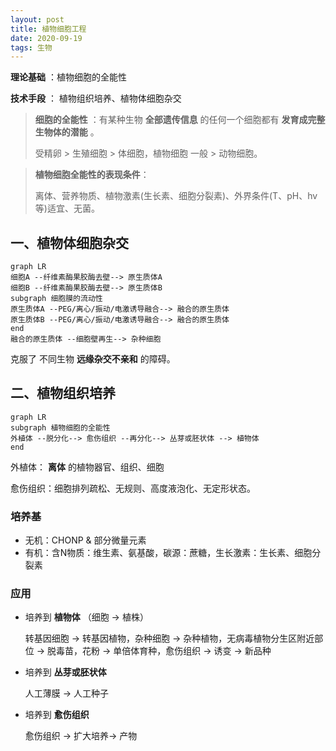 ```yaml
---
layout: post
title: 植物细胞工程
date: 2020-09-19
tags: 生物
---
```


**理论基础** ：植物细胞的全能性

**技术手段** ： 植物组织培养、植物体细胞杂交

> **细胞的全能性** ：有某种生物 **全部遗传信息** 的任何一个细胞都有 **发育成完整生物体的潜能** 。
>
> 受精卵 > 生殖细胞 > 体细胞，植物细胞 一般 > 动物细胞。
>

> **植物细胞全能性的表现条件**：
>
> 离体、营养物质、植物激素(生长素、细胞分裂素)、外界条件(T、pH、hv等)适宜、无菌。

## 一、植物体细胞杂交

```mermaid
graph LR
细胞A --纤维素酶果胶酶去壁--> 原生质体A
细胞B --纤维素酶果胶酶去壁--> 原生质体B
subgraph 细胞膜的流动性
原生质体A --PEG/离心/振动/电激诱导融合--> 融合的原生质体
原生质体B --PEG/离心/振动/电激诱导融合--> 融合的原生质体
end
融合的原生质体 --细胞壁再生--> 杂种细胞
```

克服了 不同生物 **远缘杂交不亲和** 的障碍。

## 二、植物组织培养


```mermaid
graph LR
subgraph 植物细胞的全能性
外植体 --脱分化--> 愈伤组织 --再分化--> 丛芽或胚状体 --> 植物体
end
```

外植体： **离体** 的植物器官、组织、细胞

愈伤组织：细胞排列疏松、无规则、高度液泡化、无定形状态。

### 培养基

- 无机：CHONP & 部分微量元素
- 有机：含N物质：维生素、氨基酸，碳源：蔗糖，生长激素：生长素、细胞分裂素

### 应用

- 培养到 **植物体** （细胞 ->  植株）

	转基因细胞 -> 转基因植物，杂种细胞 -> 杂种植物，无病毒植物分生区附近部位 -> 脱毒苗，花粉 -> 单倍体育种，愈伤组织 -> 诱变 -> 新品种

- 培养到 **丛芽或胚状体**

  人工薄膜 -> 人工种子

- 培养到 **愈伤组织**

	愈伤组织 -> 扩大培养-> 产物
